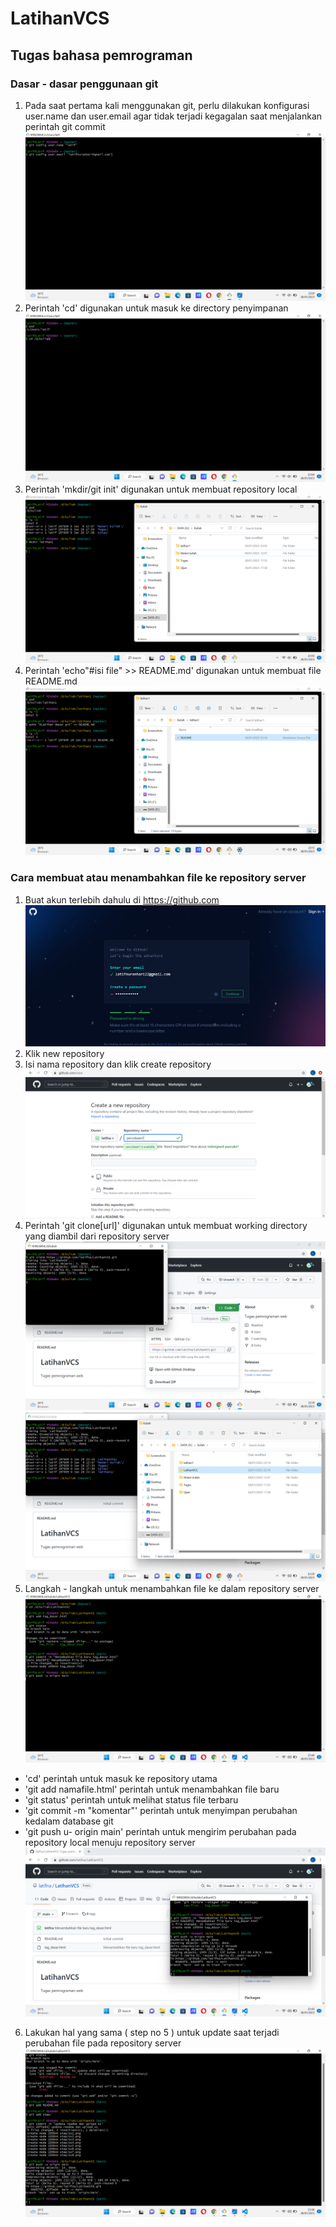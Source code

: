 # LatihanVCS
## Tugas bahasa pemrograman

### Dasar - dasar penggunaan git

1. Pada saat pertama kali menggunakan git, perlu dilakukan konfigurasi user.name dan user.email agar tidak terjadi kegagalan saat menjalankan perintah git commit
![konfigurasi](step/ss1.png)
2. Perintah 'cd' digunakan untuk masuk ke directory penyimpanan
![cd](step/ss2.png)
3. Perintah 'mkdir/git init' digunakan untuk membuat repository local
![mkdir](step/ss3.png)
4. Perintah 'echo"#isi file" >> README.md' digunakan untuk membuat file README.md
![echo](step/ss4.png)

### Cara membuat atau menambahkan file ke repository server

1. Buat akun terlebih dahulu di https://github.com ![akun](step/ss10.png)
2. Klik new repository
3. Isi nama repository dan klik create repository ![repository](step/ss11.png)
4. Perintah 'git clone[url]' digunakan untuk membuat working directory yang diambil dari repository server
![clone](step/ss5.png) ![output](step/ss6.png)
5. Langkah - langkah untuk menambahkan file ke dalam repository server ![repository_server](step/ss7.png)
- 'cd' perintah untuk masuk ke repository utama
- 'git add namafile.html' perintah untuk menambahkan file baru
- 'git status' perintah untuk melihat status file terbaru
- 'git commit -m "komentar"' perintah untuk menyimpan perubahan kedalam database git
- 'git push u- origin main' perintah untuk mengirim perubahan pada repository local menuju repository server ![output](step/ss8.png)
6. Lakukan hal yang sama ( step no 5 ) untuk update saat terjadi perubahan file pada repository server ![tampilan](step/ss9.png)